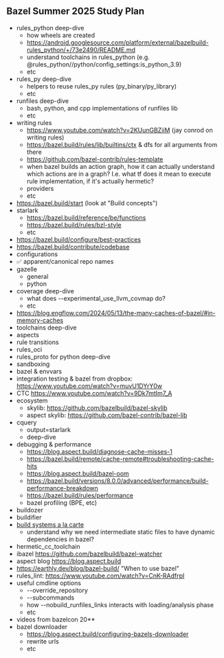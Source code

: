 ## Bazel Summer 2025 Study Plan

* rules_python deep-dive
  * how wheels are created
  * https://android.googlesource.com/platform/external/bazelbuild-rules_python/+/73e2490/README.md
  * understand toolchains in rules_python (e.g. @rules_python//python/config_settings:is_python_3.9)
  * etc
* rules_py deep-dive
  * helpers to reuse rules_py rules (py_binary/py_library)
  * etc
* runfiles deep-dive
  * bash, python, and cpp implementations of runfiles lib 
  * etc
* writing rules
  * https://www.youtube.com/watch?v=2KUunGBZiiM (jay conrod on writing rules)
  * https://bazel.build/rules/lib/builtins/ctx & dfs for all arguments from there 
  * https://github.com/bazel-contrib/rules-template
  * when bazel builds an action graph, how it can actually understand which actions are in a graph? I.e. what tf does it mean to execute rule implementation, if it's actually hermetic?
  * providers
  * etc
* https://bazel.build/start (look at "Build concepts")
* starlark
  * https://bazel.build/reference/be/functions
  * https://bazel.build/rules/bzl-style
  * etc
* https://bazel.build/configure/best-practices
* https://bazel.build/contribute/codebase  
* configurations
* ✅ apparent/canonical repo names
* gazelle
  * general
  * python
* coverage deep-dive
  * what does --experimental_use_llvm_covmap do? 
  * etc
* https://blog.engflow.com/2024/05/13/the-many-caches-of-bazel/#in-memory-caches
* toolchains deep-dive
* aspects
* rule transitions
* rules_oci
* rules_proto for python deep-dive
* sandboxing
* bazel & envvars
* integration testing & bazel from dropbox: https://www.youtube.com/watch?v=muvU1DYrY0w
* CTC https://www.youtube.com/watch?v=9Dk7mtIm7_A
* ecosystem
  * skylib: https://github.com/bazelbuild/bazel-skylib
  * aspect skylib: https://github.com/bazel-contrib/bazel-lib
* cquery
  * output=starlark
  * deep-dive
* debugging & performance
  * https://blog.aspect.build/diagnose-cache-misses-1
  * https://bazel.build/remote/cache-remote#troubleshooting-cache-hits
  * https://blog.aspect.build/bazel-oom
  * https://bazel.build/versions/8.0.0/advanced/performance/build-performance-breakdown
  * https://bazel.build/rules/performance
  * bazel profiling (BPE, etc)
* buildozer
* buildifier
* [build systems a la carte](https://www.microsoft.com/en-us/research/wp-content/uploads/2018/03/build-systems.pdf)
  * understand why we need intermediate static files to have dynamic dependencies in bazel?
* hermetic_cc_toolchain
* ibazel https://github.com/bazelbuild/bazel-watcher
* aspect blog https://blog.aspect.build
* https://earthly.dev/blog/bazel-build/ "When to use bazel"
* rules_lint: https://www.youtube.com/watch?v=CnK-RAdfrpI 
* useful cmdline options
  * --override_repository 
  * --subcommands
  * how --nobuild_runfiles_links interacts with loading/analysis phase
  * etc
* videos from bazelcon 20**
* bazel downloader
  * https://blog.aspect.build/configuring-bazels-downloader 
  * rewrite urls
  * etc
